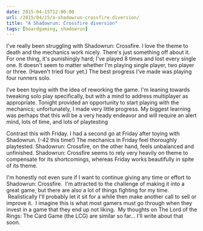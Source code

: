 ```yaml
---
date: 2015-04-15T12:00:00
url: /2015/04/15/a-shadowrun-crossfire-diversion/
title: "A Shadowrun: Crossfire diversion"
tags: [boardgaming, shadowrun]
---
```


I've really been struggling with Shadowrun: Crossfire. I love the theme to death and the mechanics work nicely. There's just something off about it. For one thing, it's punishingly hard; I've played 8 times and lost every single one. It doesn't seem to matter whether I'm playing single player, two player or three. (Haven't tried four yet.) The best progress I've made was playing four runners solo.

I've been toying with the idea of reworking the game. I'm leaning towards tweaking solo play specifically, but with a mind to address multiplayer as appropriate. Tonight provided an opportunity to start playing with the mechanics; unfortunately, I made very little progress. My biggest learning was perhaps that this will be a very heady endeavor and will require an alert mind, lots of time, and lots of playtesting

Contrast this with Friday. I had a second go at Friday after toying with Shadowrun. (-42 this time!) The mechanics in Friday feel thoroughly playtested. Shadowrun: Crossfire, on the other hand, feels unbalanced and unfinished. Shadowrun: Crossfire seems to rely very heavily on theme to compensate for its shortcomings, whereas Friday works beautifully in spite of its theme.

I'm honestly not even sure if I want to continue giving any time or effort to Shadowrun: Crossfire.  I'm attracted to the challenge of making it into a great game, but there are also a lot of things fighting for my time.  Realistically I'll probably let it sit for a while then make another call to sell or improve it.  I imagine this is what most gamers must go through when they invest in a game that they end up not liking.  My thoughts on The Lord of the Rings: The Card Game (the LCG) are similar so far... I'll write about that soon.
